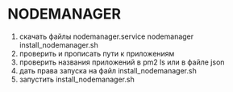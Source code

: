
# NODEMANAGER

1. скачать файлы nodemanager.service nodemanager install_nodemanager.sh
2. проверить и прописать пути к приложениям
3. проверить названия приложений в pm2 ls или в файле json
4. дать права запуска на файл install_nodemanager.sh
5. запустить install_nodemanager.sh


